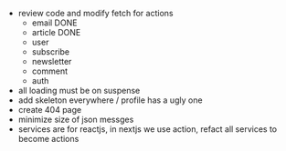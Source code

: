 - review code and modify fetch for actions
    - email     DONE
    - article   DONE
    - user
    - subscribe
    - newsletter
    - comment
    - auth
- all loading must be on suspense
- add skeleton everywhere / profile has a ugly one
- create 404 page
- minimize size of json messges
- services are for reactjs, in nextjs we use action, refact all services to become actions